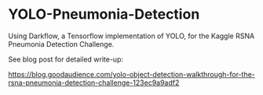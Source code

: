 # YOLO-Pneumonia-Detection
Using Darkflow, a Tensorflow implementation of YOLO, for the Kaggle RSNA Pneumonia Detection Challenge. 

See blog post for detailed write-up:

https://blog.goodaudience.com/yolo-object-detection-walkthrough-for-the-rsna-pneumonia-detection-challenge-123ec9a9adf2
